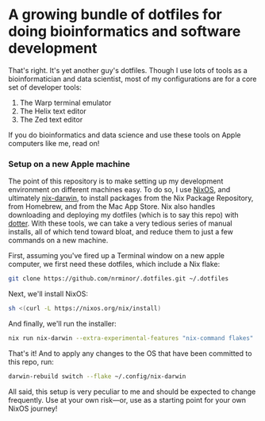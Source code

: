 # A growing bundle of dotfiles for doing bioinformatics and software development

That's right. It's yet another guy's dotfiles. Though I use lots of tools as a bioinformatician and data scientist, most of my configurations are for a core set of developer tools:

1. The Warp terminal emulator
2. The Helix text editor
3. The Zed text editor

If you do bioinformatics and data science and use these tools on Apple computers like me, read on!

### Setup on a new Apple machine

The point of this repository is to make setting up my development environment on different machines easy. To do so, I use [NixOS](https://nixos.org/), and ultimately [nix-darwin](https://github.com/LnL7/nix-darwin), to install packages from the Nix Package Repository, from Homebrew, and from the Mac App Store. Nix also handles downloading and deploying my dotfiles (which is to say this repo) with [dotter](https://github.com/SuperCuber/dotter). With these tools, we can take a very tedious series of manual installs, all of which tend toward bloat, and reduce them to just a few commands on a new machine.

First, assuming you've fired up a Terminal window on a new apple computer, we first need these dotfiles, which include a Nix flake:

```bash
git clone https://github.com/nrminor/.dotfiles.git ~/.dotfiles
```

Next, we'll install NixOS:

```bash
sh <(curl -L https://nixos.org/nix/install)
```

And finally, we'll run the installer:

```bash
nix run nix-darwin --extra-experimental-features "nix-command flakes"  -- switch --flake ~/.dotfiles/.config/nix-darwin#starter
```

That's it! And to apply any changes to the OS that have been committed to this repo, run:

```bash
darwin-rebuild switch --flake ~/.config/nix-darwin
```

All said, this setup is very peculiar to me and should be expected to change frequently. Use at your own risk—or, use as a starting point for your own NixOS journey!

